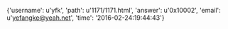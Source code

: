 {'username': u'yfk', 'path': u'1171/1171.html', 'answer': u'0x10002', 'email': u'yefangke@yeah.net', 'time': '2016-02-24:19:44:43'}